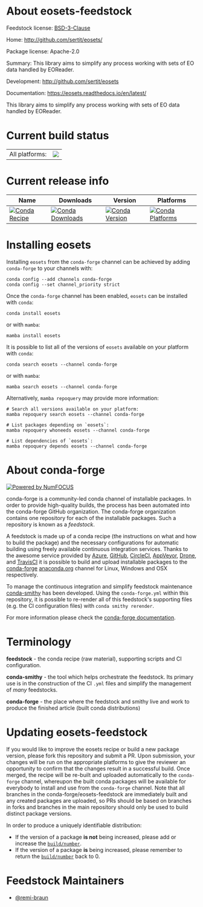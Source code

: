 About eosets-feedstock
======================

Feedstock license: [BSD-3-Clause](https://github.com/conda-forge/eosets-feedstock/blob/main/LICENSE.txt)

Home: http://github.com/sertit/eosets/

Package license: Apache-2.0

Summary: This library aims to simplify any process working with sets of EO data handled by EOReader.

Development: http://github.com/sertit/eosets

Documentation: https://eosets.readthedocs.io/en/latest/

This library aims to simplify any process working with sets of EO data handled by EOReader.

Current build status
====================


<table><tr><td>All platforms:</td>
    <td>
      <a href="https://dev.azure.com/conda-forge/feedstock-builds/_build/latest?definitionId=19959&branchName=main">
        <img src="https://dev.azure.com/conda-forge/feedstock-builds/_apis/build/status/eosets-feedstock?branchName=main">
      </a>
    </td>
  </tr>
</table>

Current release info
====================

| Name | Downloads | Version | Platforms |
| --- | --- | --- | --- |
| [![Conda Recipe](https://img.shields.io/badge/recipe-eosets-green.svg)](https://anaconda.org/conda-forge/eosets) | [![Conda Downloads](https://img.shields.io/conda/dn/conda-forge/eosets.svg)](https://anaconda.org/conda-forge/eosets) | [![Conda Version](https://img.shields.io/conda/vn/conda-forge/eosets.svg)](https://anaconda.org/conda-forge/eosets) | [![Conda Platforms](https://img.shields.io/conda/pn/conda-forge/eosets.svg)](https://anaconda.org/conda-forge/eosets) |

Installing eosets
=================

Installing `eosets` from the `conda-forge` channel can be achieved by adding `conda-forge` to your channels with:

```
conda config --add channels conda-forge
conda config --set channel_priority strict
```

Once the `conda-forge` channel has been enabled, `eosets` can be installed with `conda`:

```
conda install eosets
```

or with `mamba`:

```
mamba install eosets
```

It is possible to list all of the versions of `eosets` available on your platform with `conda`:

```
conda search eosets --channel conda-forge
```

or with `mamba`:

```
mamba search eosets --channel conda-forge
```

Alternatively, `mamba repoquery` may provide more information:

```
# Search all versions available on your platform:
mamba repoquery search eosets --channel conda-forge

# List packages depending on `eosets`:
mamba repoquery whoneeds eosets --channel conda-forge

# List dependencies of `eosets`:
mamba repoquery depends eosets --channel conda-forge
```


About conda-forge
=================

[![Powered by
NumFOCUS](https://img.shields.io/badge/powered%20by-NumFOCUS-orange.svg?style=flat&colorA=E1523D&colorB=007D8A)](https://numfocus.org)

conda-forge is a community-led conda channel of installable packages.
In order to provide high-quality builds, the process has been automated into the
conda-forge GitHub organization. The conda-forge organization contains one repository
for each of the installable packages. Such a repository is known as a *feedstock*.

A feedstock is made up of a conda recipe (the instructions on what and how to build
the package) and the necessary configurations for automatic building using freely
available continuous integration services. Thanks to the awesome service provided by
[Azure](https://azure.microsoft.com/en-us/services/devops/), [GitHub](https://github.com/),
[CircleCI](https://circleci.com/), [AppVeyor](https://www.appveyor.com/),
[Drone](https://cloud.drone.io/welcome), and [TravisCI](https://travis-ci.com/)
it is possible to build and upload installable packages to the
[conda-forge](https://anaconda.org/conda-forge) [anaconda.org](https://anaconda.org/)
channel for Linux, Windows and OSX respectively.

To manage the continuous integration and simplify feedstock maintenance
[conda-smithy](https://github.com/conda-forge/conda-smithy) has been developed.
Using the ``conda-forge.yml`` within this repository, it is possible to re-render all of
this feedstock's supporting files (e.g. the CI configuration files) with ``conda smithy rerender``.

For more information please check the [conda-forge documentation](https://conda-forge.org/docs/).

Terminology
===========

**feedstock** - the conda recipe (raw material), supporting scripts and CI configuration.

**conda-smithy** - the tool which helps orchestrate the feedstock.
                   Its primary use is in the construction of the CI ``.yml`` files
                   and simplify the management of *many* feedstocks.

**conda-forge** - the place where the feedstock and smithy live and work to
                  produce the finished article (built conda distributions)


Updating eosets-feedstock
=========================

If you would like to improve the eosets recipe or build a new
package version, please fork this repository and submit a PR. Upon submission,
your changes will be run on the appropriate platforms to give the reviewer an
opportunity to confirm that the changes result in a successful build. Once
merged, the recipe will be re-built and uploaded automatically to the
`conda-forge` channel, whereupon the built conda packages will be available for
everybody to install and use from the `conda-forge` channel.
Note that all branches in the conda-forge/eosets-feedstock are
immediately built and any created packages are uploaded, so PRs should be based
on branches in forks and branches in the main repository should only be used to
build distinct package versions.

In order to produce a uniquely identifiable distribution:
 * If the version of a package **is not** being increased, please add or increase
   the [``build/number``](https://docs.conda.io/projects/conda-build/en/latest/resources/define-metadata.html#build-number-and-string).
 * If the version of a package **is** being increased, please remember to return
   the [``build/number``](https://docs.conda.io/projects/conda-build/en/latest/resources/define-metadata.html#build-number-and-string)
   back to 0.

Feedstock Maintainers
=====================

* [@remi-braun](https://github.com/remi-braun/)

